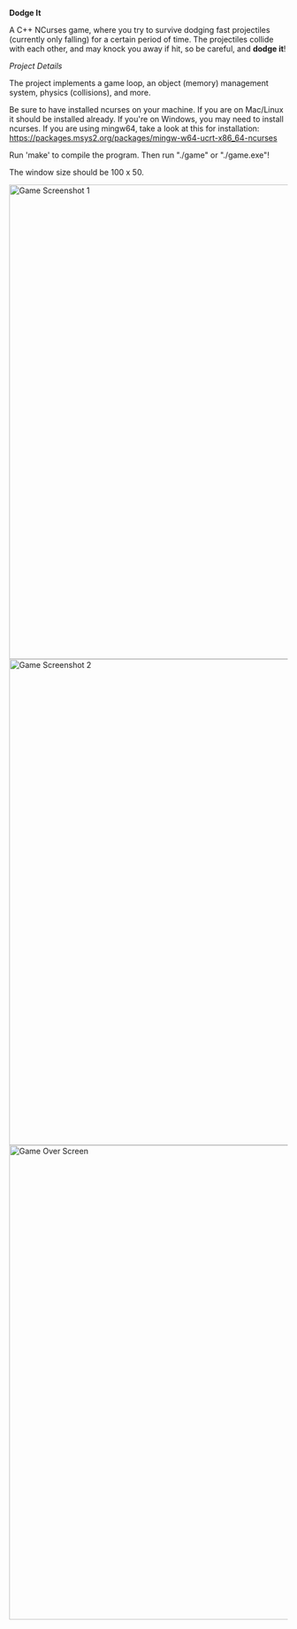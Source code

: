 **Dodge It**

A C++ NCurses game, where you try to survive dodging fast projectiles (currently only falling) for a certain period of time.
The projectiles collide with each other, and may knock you away if hit, so be careful, and **dodge it**!

_Project Details_

The project implements a game loop, an object (memory) management system, physics (collisions), and more.

Be sure to have installed ncurses on your machine. If you are on Mac/Linux it should be installed already. If you're on Windows, you may need to install ncurses.
If you are using mingw64, take a look at this for installation: https://packages.msys2.org/packages/mingw-w64-ucrt-x86_64-ncurses

Run 'make' to compile the program. Then run "./game" or "./game.exe"!

The window size should be 100 x 50.


<img width="857" alt="Game Screenshot 1" src="https://github.com/user-attachments/assets/0f955a63-ccc9-4987-b792-545b1fbc8fe0">

<img width="878" alt="Game Screenshot 2" src="https://github.com/user-attachments/assets/77db88f3-a4a5-4a33-a9c1-8389b71fc13c">

<img width="857" alt="Game Over Screen" src="https://github.com/user-attachments/assets/659f2be9-4a50-4286-8fb5-9b62337e01e3">

